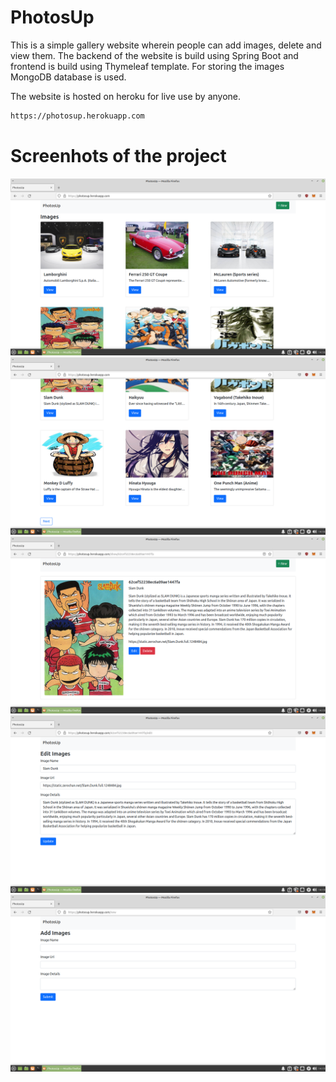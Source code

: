 # PhotosUp

This is a simple gallery website wherein people can add images, delete and view them. The backend of the website is build using Spring Boot and frontend is build using Thymeleaf template. For storing the images MongoDB database is used.

The website is hosted on heroku for live use by anyone.

```bash
https://photosup.herokuapp.com
```

# Screenhots of the project

<img src="https://github.com/AvdhootJadhav/GalleyApp/blob/master/src/main/resources/static/images/photosup-1.png">
<br>
<img src="https://github.com/AvdhootJadhav/GalleyApp/blob/master/src/main/resources/static/images/photosup-2.png">
<br>
<img src="https://github.com/AvdhootJadhav/GalleyApp/blob/master/src/main/resources/static/images/photosup-3.png">
<br>
<img src="https://github.com/AvdhootJadhav/GalleyApp/blob/master/src/main/resources/static/images/photosup-4.png">
<br>
<img src="https://github.com/AvdhootJadhav/GalleyApp/blob/master/src/main/resources/static/images/photosup-5.png">

